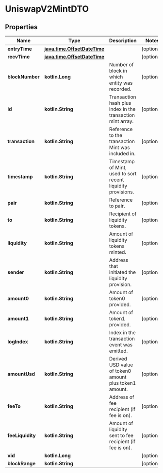 
# UniswapV2MintDTO

## Properties
Name | Type | Description | Notes
------------ | ------------- | ------------- | -------------
**entryTime** | [**java.time.OffsetDateTime**](java.time.OffsetDateTime.md) |  |  [optional]
**recvTime** | [**java.time.OffsetDateTime**](java.time.OffsetDateTime.md) |  |  [optional]
**blockNumber** | **kotlin.Long** | Number of block in which entity was recorded. |  [optional]
**id** | **kotlin.String** | Transaction hash plus index in the transaction mint array. |  [optional]
**transaction** | **kotlin.String** | Reference to the transaction Mint was included in. |  [optional]
**timestamp** | **kotlin.String** | Timestamp of Mint, used to sort recent liquidity provisions. |  [optional]
**pair** | **kotlin.String** | Reference to pair. |  [optional]
**to** | **kotlin.String** | Recipient of liquidity tokens. |  [optional]
**liquidity** | **kotlin.String** | Amount of liquidity tokens minted. |  [optional]
**sender** | **kotlin.String** | Address that initiated the liquidity provision. |  [optional]
**amount0** | **kotlin.String** | Amount of token0 provided. |  [optional]
**amount1** | **kotlin.String** | Amount of token1 provided. |  [optional]
**logIndex** | **kotlin.String** | Index in the transaction event was emitted. |  [optional]
**amountUsd** | **kotlin.String** | Derived USD value of token0 amount plus token1 amount. |  [optional]
**feeTo** | **kotlin.String** | Address of fee recipient (if fee is on). |  [optional]
**feeLiquidity** | **kotlin.String** | Amount of liquidity sent to fee recipient (if fee is on). |  [optional]
**vid** | **kotlin.Long** |  |  [optional]
**blockRange** | **kotlin.String** |  |  [optional]



